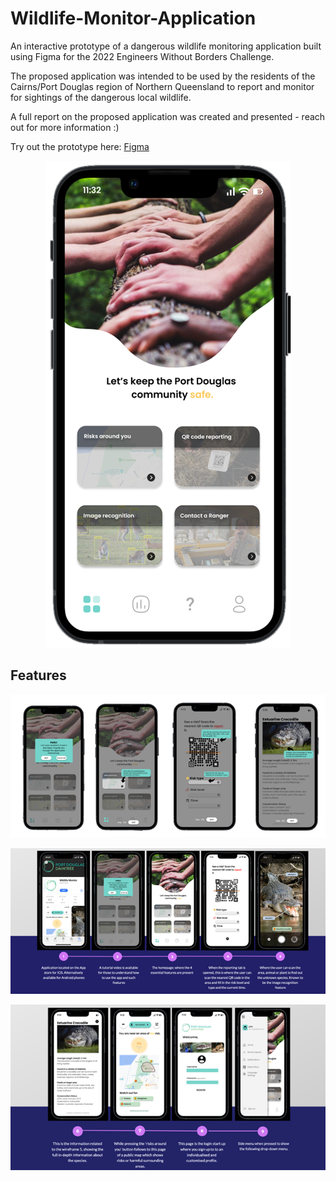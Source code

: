 # Wildlife-Monitor-Application
An interactive prototype of a dangerous wildlife monitoring application built using Figma for the 2022 Engineers Without Borders Challenge.

The proposed application was intended to be used by the residents of the Cairns/Port Douglas region of Northern Queensland to report and monitor for sightings of the dangerous local wildlife.

A full report on the proposed application was created and presented - reach out for more information :)

Try out the prototype here: [Figma](https://www.figma.com/proto/9QSrBNLIllbBQ9WnNJUbE8/Design-1?node-id=145-79&scaling=scale-down&page-id=0%3A1&starting-point-node-id=145%3A79)

<p align="center">
  <img src="Images/Home.png" alt="Screenshot of homepage"/>
</p>

## Features
<p align="center">
  <img src="Images/Tutorial-Flow.png" alt="Image of walkthrough flow"/>
</p>

<p align="center">
  <img src="Images/Flow-1.png" alt="Image of walkthrough flow"/>
</p>

<p align="center">
  <img src="Images/Flow-2.png" alt="Image of walkthrough flow"/>
</p>
